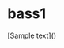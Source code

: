 # bass1

[Sample text](<script src="https://gist.github.com/feteezuk/bf7b1e3fd16f161a56eff98051a198b5.js"></script>)
